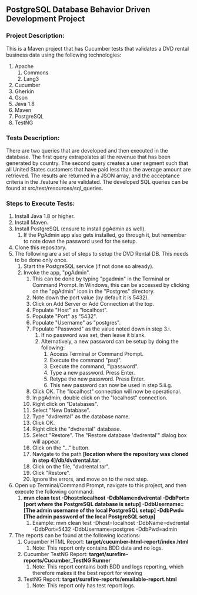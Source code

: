## PostgreSQL Database Behavior Driven Development Project

### Project Description:
This is a Maven project that has Cucumber tests that validates a DVD rental business data using the following technologies:
1. Apache
    1. Commons
    2. Lang3
2. Cucumber
3. Gherkin
4. Gson
5. Java 1.8
6. Maven
7. PostgreSQL
8. TestNG

### Tests Description:
There are two queries that are developed and then executed in the database. The first query extrapolates all the revenue that has been generated by country. The second query creates a user segment such that all United States customers that have paid less than the average amount are retrieved. The results are returned in a JSON array, and the 
acceptance criteria in the .feature file are validated. The developed SQL queries can be found at src/test/resources/sql_queries.

### Steps to Execute Tests:
1. Install Java 1.8 or higher.
2. Install Maven.
3. Install PostgreSQL (ensure to install pgAdmin as well).
    1. If the PgAdmin app also gets installed, go through it, but remember to note down the password used for the setup.
4. Clone this repository.
5. The following are a set of steps to setup the DVD Rental DB. This needs to be done only once.
    1. Start the PostgreSQL service (if not done so already).
    2. Invoke the app, "pgAdmin".
        1. This can be done by typing "pgadmin" in the Terminal or Command Prompt. In Windows, this can be accessed by clicking on the "pgAdmin" icon in the "Postgres" directory.
        2. Note down the port value (by default it is 5432).
        3. Click on Add Server or Add Connection at the top.
        4. Populate "Host" as "localhost".
        5. Populate "Port" as "5432".
        6. Populate "Username" as "postgres".
        7. Populate "Password" as the value noted down in step 3.i.
            1. If no password was set, then leave it blank.
            2. Alternatively, a new password can be setup by doing the following: 
                1. Access Terminal or Command Prompt.
                2. Execute the command "psql".
                3. Execute the command, "\password".
                4. Type a new password. Press Enter.
                5. Retype the new password. Press Enter.
                6. This new password can now be used in step 5.ii.g.
        8. Click OK. The "localhost" connection will now be operational.
        9. In pgAdmin, double click on the "localhost" connection.
        10. Right click on "Databases".
        11. Select "New Database".
        12. Type "dvdrental" as the database name.
        13. Click OK.
        14. Right click the "dvdrental" database.
        15. Select "Restore". The "Restore database 'dvdrental'" dialog box will appear.
        16. Click on the "..." button.
        17. Navigate to the path **[location where the repository was cloned in step 4]/db/dvdrental.tar**.
        18. Click on the file, "dvdrental.tar".
        19. Click "Restore".
        20. Ignore the errors, and move on to the next step.
6. Open up Terminal/Command Prompt, navigate to this project, and then execute the following command: 
    1. **mvn clean test -Dhost=localhost -DdbName=dvdrental -DdbPort=[port where the PostgreSQL database is setup] -DdbUsername=[The admin username of the local PostgreSQL setup] -DdbPwd=[The admin password of the local PostgreSQL setup]**
        1. Example: mvn clean test -Dhost=localhost -DdbName=dvdrental -DdbPort=5432 -DdbUsername=postgres -DdbPwd=admin
7. The reports can be found at the following locations: 
    1. Cucumber HTML Report: **target/cucumber-html-report/index.html**
        1. Note: This report only contains BDD data and no logs.
    2. Cucumber TestNG Report: **target/surefire-reports/Cucumber_TestNG Runner**
        1. Note: This report contains both BDD and logs reporting, which therefore makes it the best report for viewing 
    3. TestNG Report: **target/surefire-reports/emailable-report.html**
        1. Note: This report only has test report logs.
